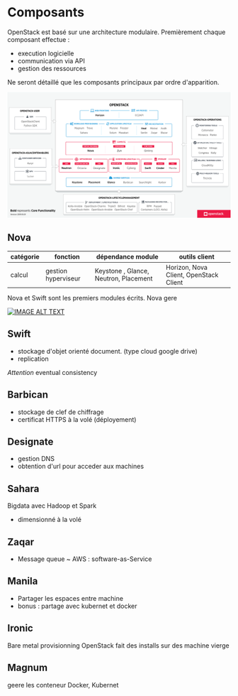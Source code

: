 # Composants

OpenStack est basé sur une architecture modulaire.
Premièrement chaque composant effectue :
- execution logicielle
- communication via API
- gestion des ressources



Ne seront détaillé que les composants principaux par ordre d'apparition. 


[//]: <> (src image : https://www.openstack.org/software/)
![title](assets/modules.svg)



## Nova
|catégorie  		| fonction				| dépendance module 					| outils client 						|
|---				|---					|---									|----									|
|calcul				| gestion hyperviseur 	| Keystone , Glance, Neutron, Placement | Horizon, Nova Client, OpenStack Client| 

Nova et Swift sont les premiers modules écrits. Nova gere 

[![IMAGE ALT TEXT](http://img.youtube.com/vi/4oYtaNc_35I/0.jpg)](http://www.youtube.com/watch?v=4oYtaNc_35I "OpenStack Compute 101") 


## Swift

- stockage d'objet orienté document. (type cloud google drive)
- replication

_Attention_ eventual consistency

## Barbican
- stockage de clef de chiffrage
- certificat HTTPS à la volé (déployement)

## Designate

- gestion DNS
- obtention d'url pour acceder aux machines 

## Sahara 
Bigdata avec Hadoop et Spark
- dimensionné à la volé

## Zaqar
- Message queue ~ AWS : software-as-Service

## Manila
- Partager les espaces entre machine 
- bonus : partage avec kubernet et docker

## Ironic
Bare metal provisionning 
OpenStack fait des installs sur des machine vierge

## Magnum
geere les conteneur
Docker, Kubernet 
